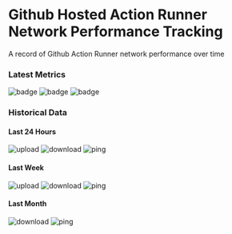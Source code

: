 # Github Hosted Action Runner Network Performance Tracking
A record of Github Action Runner network performance over time
### Latest Metrics
![badge](https://img.shields.io/badge/Upload%20Speed-2037.0%20Mb%2Fs-blue?style=flat-square&logo=appveyor) ![badge](https://img.shields.io/badge/Download%20Speed-1390.0%20Mb%2Fs-blue?style=flat-square&logo=appveyor) ![badge](https://img.shields.io/badge/Ping-6.0%20ms-blue?style=flat-square&logo=appveyor)
### Historical Data
#### Last 24 Hours 
 ![upload](https://quickchart.io/chart?c=%7B%22encoding%22%3A%22url%22%2C%22type%22%3A%22line%22%2C%22data%22%3A%7B%22labels%22%3A%5B1627575970%2C1627576950%2C1627577457%2C1627577713%2C1627578444%2C1627579718%2C1627582828%2C1627583771%2C1627584501%2C1627585242%2C1627593212%2C1627598173%2C1627599235%2C1627600317%2C1627604975%2C1627606329%2C1627607786%2C1627612460%2C1627613507%2C1627614521%5D%2C%22datasets%22%3A%5B%7B%22label%22%3A%22Upload+Speed%2C+Mb%2Fs%22%2C%22data%22%3A%5B1283.0%2C2401.0%2C1828.0%2C2313.0%2C1660.0%2C1650.0%2C1710.0%2C2196.0%2C2097.0%2C2052.0%2C1329.0%2C1739.0%2C2257.0%2C1594.0%2C1713.0%2C2110.0%2C1323.0%2C2106.0%2C1657.0%2C2037.0%5D%7D%5D%7D%2C%22options%22%3A%7B%22scales%22%3A%7B%22xAxes%22%3A%5B%7B%22type%22%3A%22time%22%7D%5D%7D%7D%7D&w=300&h=300&bkg=%23ffffff&devicePixelRatio=1.0&f=png)
 ![download](https://quickchart.io/chart?c=%7B%22encoding%22%3A%22url%22%2C%22type%22%3A%22line%22%2C%22data%22%3A%7B%22labels%22%3A%5B1627575970%2C1627576950%2C1627577457%2C1627577713%2C1627578444%2C1627579718%2C1627582828%2C1627583771%2C1627584501%2C1627585242%2C1627593212%2C1627598173%2C1627599235%2C1627600317%2C1627604975%2C1627606329%2C1627607786%2C1627612460%2C1627613507%2C1627614521%5D%2C%22datasets%22%3A%5B%7B%22label%22%3A%22Download+Speed%2C+Mb%2Fs%22%2C%22data%22%3A%5B1032.0%2C1422.0%2C1275.0%2C1272.0%2C1270.0%2C1317.0%2C1292.0%2C1349.0%2C1383.0%2C1406.0%2C667.0%2C1328.0%2C1417.0%2C1129.0%2C1344.0%2C1428.0%2C1103.0%2C1276.0%2C1339.0%2C1390.0%5D%7D%5D%7D%2C%22options%22%3A%7B%22scales%22%3A%7B%22xAxes%22%3A%5B%7B%22type%22%3A%22time%22%7D%5D%7D%7D%7D&w=300&h=300&bkg=%23ffffff&devicePixelRatio=1.0&f=png)
 ![ping](https://quickchart.io/chart?c=%7B%22encoding%22%3A%22url%22%2C%22type%22%3A%22line%22%2C%22data%22%3A%7B%22labels%22%3A%5B1627575970%2C1627576950%2C1627577457%2C1627577713%2C1627578444%2C1627579718%2C1627582828%2C1627583771%2C1627584501%2C1627585242%2C1627593212%2C1627598173%2C1627599235%2C1627600317%2C1627604975%2C1627606329%2C1627607786%2C1627612460%2C1627613507%2C1627614521%5D%2C%22datasets%22%3A%5B%7B%22label%22%3A%22Ping%2C+ms%22%2C%22data%22%3A%5B16.0%2C4.0%2C5.0%2C5.0%2C16.0%2C15.0%2C5.0%2C12.0%2C9.0%2C12.0%2C30.0%2C15.0%2C16.0%2C17.0%2C3.0%2C9.0%2C27.0%2C12.0%2C9.0%2C6.0%5D%7D%5D%7D%2C%22options%22%3A%7B%22scales%22%3A%7B%22xAxes%22%3A%5B%7B%22type%22%3A%22time%22%7D%5D%7D%7D%7D&w=300&h=300&bkg=%23ffffff&devicePixelRatio=1.0&f=png)
#### Last Week
 ![upload](https://quickchart.io/chart?c=%7B%22encoding%22%3A%22url%22%2C%22type%22%3A%22line%22%2C%22data%22%3A%7B%22labels%22%3A%5B1627575970%2C1627576950%2C1627577457%2C1627577713%2C1627578444%2C1627579718%2C1627582828%2C1627583771%2C1627584501%2C1627585242%2C1627593212%2C1627598173%2C1627599235%2C1627600317%2C1627604975%2C1627606329%2C1627607786%2C1627612460%2C1627613507%2C1627614521%5D%2C%22datasets%22%3A%5B%7B%22label%22%3A%22Upload+Speed%2C+Mb%2Fs%22%2C%22data%22%3A%5B1283.0%2C2401.0%2C1828.0%2C2313.0%2C1660.0%2C1650.0%2C1710.0%2C2196.0%2C2097.0%2C2052.0%2C1329.0%2C1739.0%2C2257.0%2C1594.0%2C1713.0%2C2110.0%2C1323.0%2C2106.0%2C1657.0%2C2037.0%5D%7D%5D%7D%2C%22options%22%3A%7B%22scales%22%3A%7B%22xAxes%22%3A%5B%7B%22type%22%3A%22time%22%7D%5D%7D%7D%7D&w=300&h=300&bkg=%23ffffff&devicePixelRatio=1.0&f=png)
 ![download](https://quickchart.io/chart?c=%7B%22encoding%22%3A%22url%22%2C%22type%22%3A%22line%22%2C%22data%22%3A%7B%22labels%22%3A%5B1627575970%2C1627576950%2C1627577457%2C1627577713%2C1627578444%2C1627579718%2C1627582828%2C1627583771%2C1627584501%2C1627585242%2C1627593212%2C1627598173%2C1627599235%2C1627600317%2C1627604975%2C1627606329%2C1627607786%2C1627612460%2C1627613507%2C1627614521%5D%2C%22datasets%22%3A%5B%7B%22label%22%3A%22Download+Speed%2C+Mb%2Fs%22%2C%22data%22%3A%5B1032.0%2C1422.0%2C1275.0%2C1272.0%2C1270.0%2C1317.0%2C1292.0%2C1349.0%2C1383.0%2C1406.0%2C667.0%2C1328.0%2C1417.0%2C1129.0%2C1344.0%2C1428.0%2C1103.0%2C1276.0%2C1339.0%2C1390.0%5D%7D%5D%7D%2C%22options%22%3A%7B%22scales%22%3A%7B%22xAxes%22%3A%5B%7B%22type%22%3A%22time%22%7D%5D%7D%7D%7D&w=300&h=300&bkg=%23ffffff&devicePixelRatio=1.0&f=png)
 ![ping](https://quickchart.io/chart?c=%7B%22encoding%22%3A%22url%22%2C%22type%22%3A%22line%22%2C%22data%22%3A%7B%22labels%22%3A%5B1627575970%2C1627576950%2C1627577457%2C1627577713%2C1627578444%2C1627579718%2C1627582828%2C1627583771%2C1627584501%2C1627585242%2C1627593212%2C1627598173%2C1627599235%2C1627600317%2C1627604975%2C1627606329%2C1627607786%2C1627612460%2C1627613507%2C1627614521%5D%2C%22datasets%22%3A%5B%7B%22label%22%3A%22Ping%2C+ms%22%2C%22data%22%3A%5B16.0%2C4.0%2C5.0%2C5.0%2C16.0%2C15.0%2C5.0%2C12.0%2C9.0%2C12.0%2C30.0%2C15.0%2C16.0%2C17.0%2C3.0%2C9.0%2C27.0%2C12.0%2C9.0%2C6.0%5D%7D%5D%7D%2C%22options%22%3A%7B%22scales%22%3A%7B%22xAxes%22%3A%5B%7B%22type%22%3A%22time%22%7D%5D%7D%7D%7D&w=300&h=300&bkg=%23ffffff&devicePixelRatio=1.0&f=png)
#### Last Month
 
 ![download](https://quickchart.io/chart?c=%7B%22encoding%22%3A%22url%22%2C%22type%22%3A%22line%22%2C%22data%22%3A%7B%22labels%22%3A%5B1627575970%2C1627576950%2C1627577457%2C1627577713%2C1627578444%2C1627579718%2C1627582828%2C1627583771%2C1627584501%2C1627585242%2C1627593212%2C1627598173%2C1627599235%2C1627600317%2C1627604975%2C1627606329%2C1627607786%2C1627612460%2C1627613507%2C1627614521%5D%2C%22datasets%22%3A%5B%7B%22label%22%3A%22Download+Speed%2C+Mb%2Fs%22%2C%22data%22%3A%5B1032.0%2C1422.0%2C1275.0%2C1272.0%2C1270.0%2C1317.0%2C1292.0%2C1349.0%2C1383.0%2C1406.0%2C667.0%2C1328.0%2C1417.0%2C1129.0%2C1344.0%2C1428.0%2C1103.0%2C1276.0%2C1339.0%2C1390.0%5D%7D%5D%7D%2C%22options%22%3A%7B%22scales%22%3A%7B%22xAxes%22%3A%5B%7B%22type%22%3A%22time%22%7D%5D%7D%7D%7D&w=300&h=300&bkg=%23ffffff&devicePixelRatio=1.0&f=png)
 ![ping](https://quickchart.io/chart?c=%7B%22encoding%22%3A%22url%22%2C%22type%22%3A%22line%22%2C%22data%22%3A%7B%22labels%22%3A%5B1627575970%2C1627576950%2C1627577457%2C1627577713%2C1627578444%2C1627579718%2C1627582828%2C1627583771%2C1627584501%2C1627585242%2C1627593212%2C1627598173%2C1627599235%2C1627600317%2C1627604975%2C1627606329%2C1627607786%2C1627612460%2C1627613507%2C1627614521%5D%2C%22datasets%22%3A%5B%7B%22label%22%3A%22Ping%2C+ms%22%2C%22data%22%3A%5B16.0%2C4.0%2C5.0%2C5.0%2C16.0%2C15.0%2C5.0%2C12.0%2C9.0%2C12.0%2C30.0%2C15.0%2C16.0%2C17.0%2C3.0%2C9.0%2C27.0%2C12.0%2C9.0%2C6.0%5D%7D%5D%7D%2C%22options%22%3A%7B%22scales%22%3A%7B%22xAxes%22%3A%5B%7B%22type%22%3A%22time%22%7D%5D%7D%7D%7D&w=300&h=300&bkg=%23ffffff&devicePixelRatio=1.0&f=png)
